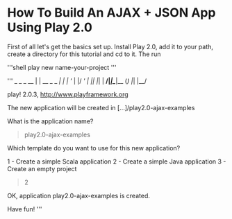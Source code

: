 How To Build An AJAX + JSON App Using Play 2.0
==============================================

First of all let's get the basics set up. Install Play 2.0, add it to your 
path, create a directory for this tutorial and cd to it. The run

'''shell
play new name-your-project
'''

'''
       _            _ 
 _ __ | | __ _ _  _| |
| '_ \| |/ _' | || |_|
|  __/|_|\____|\__ (_)
|_|            |__/ 
             
play! 2.0.3, http://www.playframework.org

The new application will be created in [...]/play2.0-ajax-examples

What is the application name? 
> play2.0-ajax-examples

Which template do you want to use for this new application? 

  1 - Create a simple Scala application
  2 - Create a simple Java application
  3 - Create an empty project

> 2

OK, application play2.0-ajax-examples is created.

Have fun!
'''

